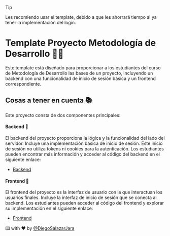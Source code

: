 > [!TIP]
> Les recomiendo usar el template, debido a que les ahorrará tiempo al ya tener la implementación del login.

# Template Proyecto Metodología de Desarrollo 👨‍💻

Este template está diseñado para proporcionar a los estudiantes del curso de Metodología de Desarrollo las bases de un proyecto, incluyendo un backend con una funcionalidad de inicio de sesión básica y un frontend correspondiente.

## Cosas a tener en cuenta 📚

Este proyecto consta de dos componentes principales:

#### Backend 🚀

El backend del proyecto proporciona la lógica y la funcionalidad del lado del servidor. Incluye una implementación básica de inicio de sesión. Este inicio de sesión no utiliza tokens ni cookies para la autenticación. Los estudiantes pueden encontrar más información y acceder al código del backend en el siguiente enlace:

- [Backend](./backend)

#### Frontend 🚀

El frontend del proyecto es la interfaz de usuario con la que interactuan los usuarios finales. Incluye la interfaz de inicio de sesión que se conecta al backend. Los estudiantes pueden acceder al código del frontend y explorar su implementación en el siguiente enlace:

- [Frontend](./frontend)

⌨️ with ❤️ by [@DiegoSalazarJara](https://github.com/DiegoSalazarJara)